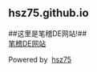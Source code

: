 ## hsz75.github.io ##
##这里是笔稽DE网站!##
<br>
<a href="https://hsz75.github.io" target="_blank">笔稽DE网站</a>
<br>
<p>Powered&nbsp;by&nbsp;
  <a href="https://hsz75.github.io" target="_blank">
    hsz75</a>
